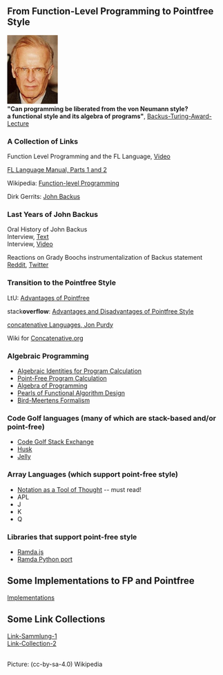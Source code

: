 ## From Function-Level Programming to Pointfree Style


![John-Backus](https://raw.githubusercontent.com/function-level/function-level.github.io/main/data/John-Backus.png) \
**"Can programming be liberated from the von Neumann style? \
a functional style and its algebra of programs"**, [Backus-Turing-Award-Lecture](https://dl.acm.org/doi/pdf/10.1145/359576.359579)

### A Collection of Links

Function Level Programming and the FL Language, [Video](https://archive.org/details/JohnBack1987)

[FL Language Manual, Parts 1 and 2](https://theory.stanford.edu/~aiken/publications/trs/RJ7100.pdf)

Wikipedia: [Function-level Programming](https://en.wikipedia.org/wiki/Function-level_programming)

Dirk Gerrits: [John Backus](http://dirkgerrits.com/publications/john-backus.pdf#section.10)

### Last Years of John Backus
Oral History of John Backus \
Interview, [Text](https://archive.computerhistory.org/resources/access/text/2013/05/102657970-05-01-acc.pdf) \
Interview, [Video](https://www.youtube.com/watch?v=dDsWTyLEgbk)

Reactions on Grady Boochs instrumentalization of Backus statement \
[Reddit](https://www.reddit.com/r/programming/comments/8zgq3j/i_interviewed_john_backus_shortly_before_his/), 
[Twitter](https://twitter.com/Grady_Booch/status/1016041695501139968)

### Transition to the Pointfree Style

LtU: [Advantages of Pointfree](http://lambda-the-ultimate.org/node/3233)

stack**overflow**: [Advantages and Disadvantages of Pointfree Style](https://stackoverflow.com/questions/5671271/what-are-advantages-and-disadvantages-of-point-free-style-in-functional-progra)

[concatenative Languages, Jon Purdy](http://evincarofautumn.blogspot.com/2012/02/why-concatenative-programming-matters.html)

Wiki for [Concatenative.org](https://concatenative.org/wiki/view/Front%20Page)

### Algebraic Programming
- [Algebraic Identities for Program Calculation](https://www.researchgate.net/profile/Richard-Bird-2/publication/220458641_Algebraic_Identities_for_Program_Calculation/links/57c7f67108ae28c01d4ff3a1/Algebraic-Identities-for-Program-Calculation.pdf)
- [Point-Free Program Calculation](http://repositorium.sdum.uminho.pt/bitstream/1822/2869/1/tese.pdf)
- [Algebra of Programming](https://themattchan.com/docs/algprog.pdf)
- [Pearls of Functional Algorithm Design](https://doc.lagout.org/programmation/Functional%20Programming/Pearls%20of%20Functional%20Algorithm%20Design.pdf)
- [Bird-Meertens Formalism](https://en.wikipedia.org/wiki/Bird%E2%80%93Meertens_formalism)

### Code Golf languages (many of which are stack-based and/or point-free)
- [Code Golf Stack Exchange](https://codegolf.stackexchange.com/)
- [Husk](https://github.com/barbuz/Husk)
- [Jelly](https://github.com/DennisMitchell/jellylanguage)

### Array Languages (which support point-free style)
- [Notation as a Tool of Thought](https://www.eecg.utoronto.ca/~jzhu/csc326/readings/iverson.pdf) -- must read!
- APL
- J
- K
- Q

### Libraries that support point-free style
- [Ramda.js](https://ramdajs.com/)
- [Ramda Python port](https://pypi.org/project/ramda/)

## Some Implementations to FP and Pointfree
[Implementations](https://github.com/function-level/function-level.github.io/blob/main/implementations.md)


## Some Link Collections
[Link-Sammlung-1](https://flinks-72c22.firebaseapp.com/) \
[Link-Collection-2](https://medium.com/@christoph.sachse/the-fp-and-fl-programming-languages-assorted-resources-linkdump-e310914221a9)


\
Picture: (cc-by-sa-4.0) Wikipedia
